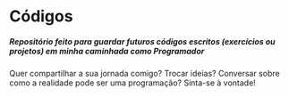 # Códigos

##### Repositório feito para guardar futuros códigos escritos (exercícios ou projetos) em minha caminhada como Programador

Quer compartilhar a sua jornada comigo? Trocar ideias? Conversar sobre como a realidade pode ser uma programação? Sinta-se à vontade!
